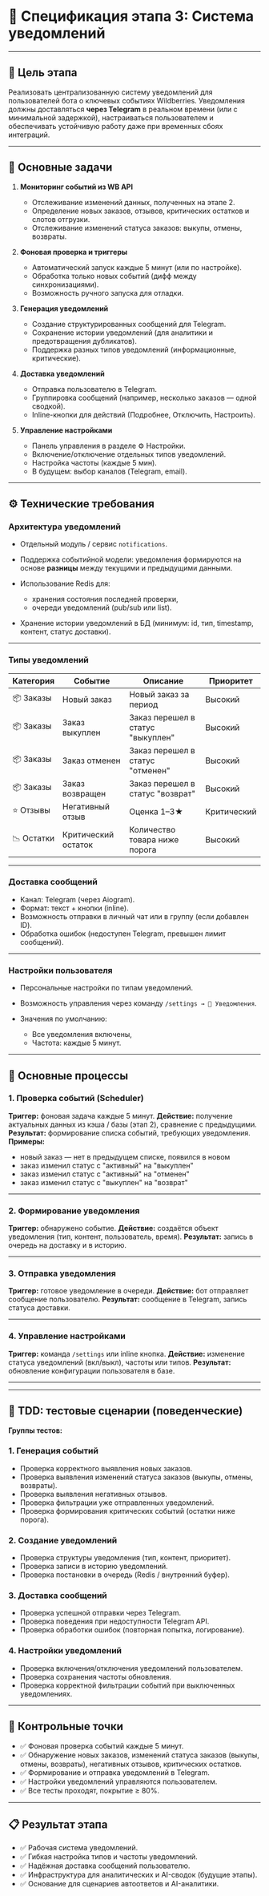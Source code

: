 # 📘 Спецификация этапа 3: Система уведомлений

---

## 🎯 Цель этапа

Реализовать централизованную систему уведомлений для пользователей бота о ключевых событиях Wildberries.
Уведомления должны доставляться **через Telegram** в реальном времени (или с минимальной задержкой), настраиваться пользователем и обеспечивать устойчивую работу даже при временных сбоях интеграций.

---

## 🧭 Основные задачи

1. **Мониторинг событий из WB API**

   * Отслеживание изменений данных, полученных на этапе 2.
   * Определение новых заказов, отзывов, критических остатков и слотов отгрузки.
   * Отслеживание изменений статуса заказов: выкупы, отмены, возвраты.

2. **Фоновая проверка и триггеры**

   * Автоматический запуск каждые 5 минут (или по настройке).
   * Обработка только новых событий (дифф между синхронизациями).
   * Возможность ручного запуска для отладки.

3. **Генерация уведомлений**

   * Создание структурированных сообщений для Telegram.
   * Сохранение истории уведомлений (для аналитики и предотвращения дубликатов).
   * Поддержка разных типов уведомлений (информационные, критические).

4. **Доставка уведомлений**

   * Отправка пользователю в Telegram.
   * Группировка сообщений (например, несколько заказов — одной сводкой).
   * Inline-кнопки для действий (Подробнее, Отключить, Настроить).

5. **Управление настройками**

   * Панель управления в разделе ⚙️ Настройки.
   * Включение/отключение отдельных типов уведомлений.
   * Настройка частоты (каждые 5 мин).
   * В будущем: выбор каналов (Telegram, email).


---

## ⚙️ Технические требования

### Архитектура уведомлений

* Отдельный модуль / сервис `notifications`.
* Поддержка событийной модели: уведомления формируются на основе **разницы** между текущими и предыдущими данными.
* Использование Redis для:

  * хранения состояния последней проверки,
  * очереди уведомлений (pub/sub или list).
* Хранение истории уведомлений в БД (минимум: id, тип, timestamp, контент, статус доставки).

---

### Типы уведомлений

| Категория  | Событие             | Описание                      | Приоритет   |
| ---------- | ------------------- | ----------------------------- | ----------- |
| 📦 Заказы  | Новый заказ         | Новый заказ за период         | Высокий     |
| 📦 Заказы  | Заказ выкуплен      | Заказ перешел в статус "выкуплен" | Высокий |
| 📦 Заказы  | Заказ отменен       | Заказ перешел в статус "отменен" | Высокий |
| 📦 Заказы  | Заказ возвращен     | Заказ перешел в статус "возврат" | Высокий |
| ⭐ Отзывы   | Негативный отзыв    | Оценка 1–3★                   | Критический |
| 📉 Остатки | Критический остаток | Количество товара ниже порога | Высокий     |

---

### Доставка сообщений

* Канал: Telegram (через Aiogram).
* Формат: текст + кнопки (inline).
* Возможность отправки в личный чат или в группу (если добавлен ID).
* Обработка ошибок (недоступен Telegram, превышен лимит сообщений).

---

### Настройки пользователя

* Персональные настройки по типам уведомлений.
* Возможность управления через команду `/settings → 🔔 Уведомления`.
* Значения по умолчанию:

  * Все уведомления включены,
  * Частота: каждые 5 минут.

---

## 🔄 Основные процессы

### 1. Проверка событий (Scheduler)

**Триггер:** фоновая задача каждые 5 минут.
**Действие:** получение актуальных данных из кэша / базы (этап 2), сравнение с предыдущими.
**Результат:** формирование списка событий, требующих уведомления.
**Примеры:** 
- новый заказ — нет в предыдущем списке, появился в новом
- заказ изменил статус с "активный" на "выкуплен" 
- заказ изменил статус с "активный" на "отменен"
- заказ изменил статус с "выкуплен" на "возврат"

---

### 2. Формирование уведомления

**Триггер:** обнаружено событие.
**Действие:** создаётся объект уведомления (тип, контент, пользователь, время).
**Результат:** запись в очередь на доставку и в историю.

---

### 3. Отправка уведомления

**Триггер:** готовое уведомление в очереди.
**Действие:** бот отправляет сообщение пользователю.
**Результат:** сообщение в Telegram, запись статуса доставки.

---

### 4. Управление настройками

**Триггер:** команда `/settings` или inline кнопка.
**Действие:** изменение статуса уведомлений (вкл/выкл), частоты или типов.
**Результат:** обновление конфигурации пользователя в базе.

---


---

## 🧪 TDD: тестовые сценарии (поведенческие)

**Группы тестов:**

### 1. Генерация событий

* Проверка корректного выявления новых заказов.
* Проверка выявления изменений статуса заказов (выкупы, отмены, возвраты).
* Проверка выявления негативных отзывов.
* Проверка фильтрации уже отправленных уведомлений.
* Проверка формирования критических событий (остатки ниже порога).

### 2. Создание уведомлений

* Проверка структуры уведомления (тип, контент, приоритет).
* Проверка записи в историю уведомлений.
* Проверка постановки в очередь (Redis / внутренний буфер).

### 3. Доставка сообщений

* Проверка успешной отправки через Telegram.
* Проверка поведения при недоступности Telegram API.
* Проверка обработки ошибок (повторная попытка, логирование).

### 4. Настройки уведомлений

* Проверка включения/отключения уведомлений пользователем.
* Проверка сохранения частоты обновления.
* Проверка корректной фильтрации событий при выключенных уведомлениях.


---

## 📅 Контрольные точки

* ✅ Фоновая проверка событий каждые 5 минут.
* ✅ Обнаружение новых заказов, изменений статуса заказов (выкупы, отмены, возвраты), негативных отзывов, критических остатков.
* ✅ Формирование и отправка уведомлений в Telegram.
* ✅ Настройки уведомлений управляются пользователем.
* ✅ Все тесты проходят, покрытие ≥ 80%.

---

## 📋 Результат этапа

* ✅ Рабочая система уведомлений.
* ✅ Гибкая настройка типов и частоты уведомлений.
* ✅ Надёжная доставка сообщений пользователю.
* ✅ Инфраструктура для аналитических и AI-сводок (будущие этапы).
* ✅ Основание для сценариев автоответов и AI-аналитики.